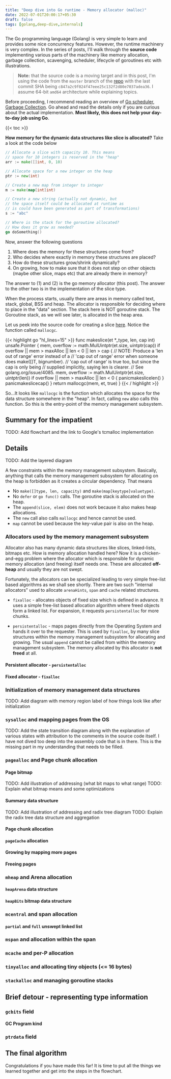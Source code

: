 ```yaml
---
title: "Deep dive into Go runtime - Memory allocator (malloc)"
date: 2022-07-01T20:00:17+05:30
draft: false
tags: [golang,deep-dive,internals]
---
```


The Go programming language (Golang) is very simple to learn and provides some
nice concurrency features. However, the runtime machinery is very complex.
In the series of posts, I'll walk through the **source code** implementing
various parts of the machinery like memory allocation, garbage collection,
scavenging, scheduler, lifecycle of goroutines etc with illustrations.

> **Note:** that the source code is a moving target and in
> this post, I'm using the code from the `master` branch of the 
> [repo](https://github.com/golang/go) with the last commit SHA being 
> `c847a2c9f024f47eee25c132f2d80e7037adea36`. I assume 64-bit `amd64`
> architecture while explaining topics.

Before proceeding, I recommend reading an overview of 
[Go scheduler](https://www.ardanlabs.com/blog/2018/08/scheduling-in-go-part1.html),
[Garbage Collection](https://www.ardanlabs.com/blog/2018/12/garbage-collection-in-go-part1-semantics.html).
Go ahead and read the details only if you are curious about the actual implementation.
**Most likely, this does not help your day-to-day job using Go**.

{{< toc >}}

**How memory for the dynamic data structures like slice is allocated?**
Take a look at the code below
```go
// Allocate a slice with capacity 10. This means
// space for 10 integers is reserved in the "heap"
arr := make([]int, 0, 10)

// Allocate space for a new integer on the heap
ptr := new(int)

// Create a new map from integer to integer
m := make(map[int]int)

// Create a new string (actually not dynamic, but
// the space itself could be allocated at runtime as
// is could have been generated as part of transformations)
s := "abc"

// Where is the stack for the goroutine allocated?
// How does it grow as needed?
go doSomething()
```
Now, answer the following questions
1. Where does the memory for these structures come from? 
2. Who decides where exactly in memory these structures are placed?
3. How do these structures grow/shrink dynamically?
4. On growing, how to make sure that it does not step on other objects
  (maybe other slice, maps etc) that are already there in memory?

The answer to (1) and (2) is the go memory allocator (this post). The answer to the other
two is in the implementation of the slice type. 

When the process starts, usually there are areas in memory called text, stack, global, BSS 
and heap. The allocator is responsible for deciding where to place in the "data" section. 
The stack here is NOT goroutine stack. The Goroutine stack, as we will see later, is allocated 
in the heap area.

Let us peek into the source code for creating a slice [here](https://github.com/golang/go/blob/c847a2c9f024f47eee25c132f2d80e7037adea36/src/runtime/slice.go#L88-L104). Notice the function
called `mallocgc`. 

{{< highlight go "hl_lines=15" >}}
func makeslice(et *_type, len, cap int) unsafe.Pointer {
	mem, overflow := math.MulUintptr(et.size, uintptr(cap))
	if overflow || mem > maxAlloc || len < 0 || len > cap {
		// NOTE: Produce a 'len out of range' error instead of a
		// 'cap out of range' error when someone does make([]T, bignumber).
		// 'cap out of range' is true too, but since the cap is only being
		// supplied implicitly, saying len is clearer.
		// See golang.org/issue/4085.
		mem, overflow := math.MulUintptr(et.size, uintptr(len))
		if overflow || mem > maxAlloc || len < 0 {
			panicmakeslicelen()
		}
		panicmakeslicecap()
	}
	return mallocgc(mem, et, true)
}
{{< / highlight >}}

So...It looks like `mallocgc` is the function which allocates the space
for the data structure somewhere in the "heap". In fact, calling `new` also 
calls this function. So this is the entry-point of the memory management subsystem.

## Summary for the impatient
TODO: Add flowchart and the link to Google's tcmalloc implementation


## Details
TODO: Add the layered diagram

A few constraints within the memory management subsystem. Basically, anything that calls
the memory management subsystem for allocating on the heap is forbidden as it creates a
circular dependency. That means
* No `make([]type, len, capacity)` and `make(map[keytype]valuetype)`.
* No `defer` or `go func()` calls. The goroutine stack is allocated on the heap.
* The `append(slice, elem)` does not work because it also makes heap allocations.
* The `new` call also calls `mallocgc` and hence cannot be used.
* `map` cannot be used because the key-value pair is also on the heap.

### Allocators used by the memory management subsystem
Allocator also has many dynamic data structures like slices, linked-lists, bitmaps etc.
How is memory allocation handled here? Now it is a chicken-and-egg problem where
the allocator which is responsible for dynamic memory allocation (and freeing)
itself needs one. These are allocated **off-heap** and usually they are not swept.

Fortunately, the allocators can be specialized leading to very simple free-list based
algorithms as we shall see shortly. There are two such "internal allocators" used
to allocate `arenaHints`, `span` and `cache` related structures.

* `fixalloc` - allocates objects of fixed size which is defined in advance. It uses a
   simple free-list based allocation algorithm where freed objects form a linked list.
   For expansion, it requests `persistentalloc` for more chunks.

* `persistentalloc` - maps pages directly from the Operating System and hands it over
   to the requester. This is used by `fixalloc`, by many slice structures within the
   memory management subsystem for allocating and growing. The usual `append` cannot
   be called from within the memory management subsystem. The memory allocated by this
   allocator is **not freed** at all.

#### Persistent allocator - `persistentalloc`
#### Fixed allocator - `fixalloc`

### Initialization of memory management data structures
TODO: Add diagram with memory region label of how things look like after initialization

### `sysalloc` and mapping pages from the OS
TODO: Add the state transition diagram along with the explanation of various states
with attribution to the comments in the source code itself. I have not dived too deep
into the assembly code that is in there. This is the missing part in my understanding
that needs to be filled.

### `pagealloc` and Page chunk allocation

#### Page bitmap
TODO: Add illustration of addressing (what bit maps to what range)
TODO: Explain what bitmap means and some optimizations

#### Summary data structure
TODO: Add illustration of addressing and radix tree diagram
TODO: Explain the radix tree data structure and aggregation

#### Page chunk allocation

#### `pageCache` allocation

#### Growing by mapping more pages

#### Freeing pages

### `mheap` and Arena allocation
#### `heapArena` data structure
#### `heapBits` bitmap data structure

### `mcentral` and span allocation
#### `partial` and `full` unswept linked list

### `mspan` and allocation within the span

### `mcache` and per-P allocation
### `tinyalloc` and allocating tiny objects (<= 16 bytes)

### `stackalloc` and managing goroutine stacks

## Brief detour - representing type information

### `gcbits` field
#### GC Program kind

### `ptrdata` field

## The final algorithm
Congratulations if you have made this far! It is time to put all the things we learned
together and get into the steps in the flowchart.